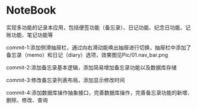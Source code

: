 # NoteBook
实现多功能的记录本应用，包括便签功能（备忘录）、日记功能、纪念日功能、记账功能、笔记功能等

commit-1:添加侧滑抽屉栏，通过向右滑动能唤出抽屉进行切换，抽屉栏中添加了备忘录（memo）和日记（diary）选项，效果图见Pic/01.nav_bar.png

commit-2:添加备忘录基本逻辑，添加简易增加备忘录功能以及数据库存储

commit-3:修改备忘录列表布局，添加显示修改时间

commit-4:添加数据库操作抽象接口，完善数据库操作，完善备忘录功能的新增、删除、修改、查询